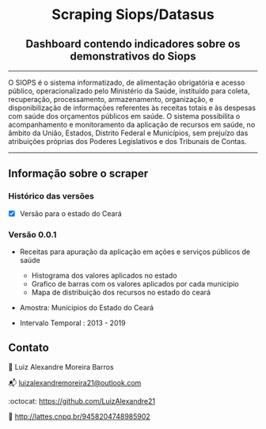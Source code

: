 <h1 align=center> Scraping Siops/Datasus</h1>
<h2 align=center> Dashboard contendo indicadores sobre os demonstrativos do Siops  </h2>

--- 

O SIOPS é o sistema informatizado, de alimentação obrigatória e acesso público, operacionalizado pelo Ministério da Saúde, instituído para coleta, recuperação, processamento, armazenamento, organização, e disponibilização de informações referentes às receitas totais e às despesas com saúde dos orçamentos públicos em saúde. O sistema possibilita o acompanhamento e monitoramento da aplicação de recursos em saúde, no âmbito da  União, Estados, Distrito Federal e Municípios, sem prejuízo das atribuições próprias dos Poderes Legislativos e dos Tribunais de Contas.

---

## Informação sobre o scraper 

### Histórico das versões 

- [x] Versão para o estado do Ceará 

### Versão 0.0.1 
- Receitas para apuração da aplicação em ações e serviços públicos de saúde
    - Histograma dos valores aplicados no estado 
    - Grafico de barras com os valores aplicados por cada municipio 
    - Mapa de distribuição dos recursos no estado do ceará 

- Amostra:  Municipios do Estado do Ceará 
- Intervalo Temporal : 2013 - 2019 


## Contato 

:bust_in_silhouette: Luiz Alexandre Moreira Barros 

:mailbox_with_mail:	 luizalexandremoreira21@outlook.com

:octocat: https://github.com/LuizAlexandre21

:notebook_with_decorative_cover: http://lattes.cnpq.br/9458204748985902
